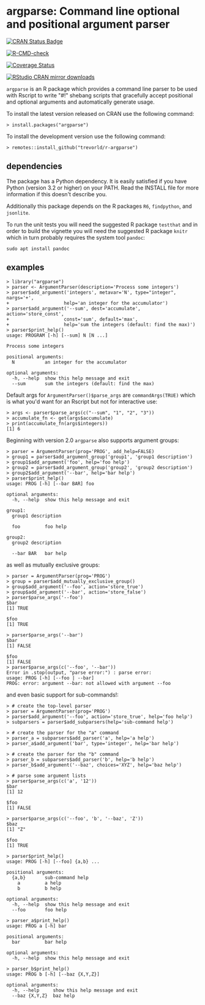 # argparse: Command line optional and positional argument parser

[![CRAN Status Badge](https://www.r-pkg.org/badges/version/argparse)](https://cran.r-project.org/package=argparse)

[![R-CMD-check](https://github.com/trevorld/r-argparse/workflows/R-CMD-check/badge.svg)](https://github.com/trevorld/r-argparse/actions)

[![Coverage Status](https://img.shields.io/codecov/c/github/trevorld/r-argparse.svg)](https://codecov.io/github/trevorld/r-argparse?branch=master)

[![RStudio CRAN mirror downloads](https://cranlogs.r-pkg.org/badges/argparse)](https://cran.r-project.org/package=argparse)

`argparse` is an R package which provides a command line parser to be
used with Rscript to write \"\#!\" shebang scripts that gracefully
accept positional and optional arguments and automatically generate
usage.

To install the latest version released on CRAN use the following
command:

    > install.packages("argparse")

To install the development version use the following command:

    > remotes::install_github("trevorld/r-argparse")

## dependencies

The package has a Python dependency. It is easily satisfied if you have
Python (version 3.2 or higher) on your PATH. Read the INSTALL file for
more information if this doesn\'t describe you.

Additionally this package depends on the R packages `R6`, `findpython`,
and `jsonlite`.

To run the unit tests you will need the suggested R package `testthat`
and in order to build the vignette you will need the suggested R package
`knitr` which in turn probably requires the system tool `pandoc`:

    sudo apt install pandoc

## examples

    > library("argparse")
    > parser <- ArgumentParser(description='Process some integers')
    > parser$add_argument('integers', metavar='N', type="integer", nargs='+',
    +                    help='an integer for the accumulator')
    > parser$add_argument('--sum', dest='accumulate', action='store_const',
    +                    const='sum', default='max',
    +                    help='sum the integers (default: find the max)')
    > parser$print_help()
    usage: PROGRAM [-h] [--sum] N [N ...]

    Process some integers

    positional arguments:
      N           an integer for the accumulator

    optional arguments:
      -h, --help  show this help message and exit
      --sum       sum the integers (default: find the max)

Default args for `ArgumentParser()$parse_args` are `commandArgs(TRUE)`
which is what you\'d want for an Rscript but not for interactive use:

    > args <- parser$parse_args(c("--sum", "1", "2", "3")) 
    > accumulate_fn <- get(args$accumulate)
    > print(accumulate_fn(args$integers))
    [1] 6

Beginning with version 2.0 `argparse` also supports argument groups:

    > parser = ArgumentParser(prog='PROG', add_help=FALSE)
    > group1 = parser$add_argument_group('group1', 'group1 description')
    > group1$add_argument('foo', help='foo help')
    > group2 = parser$add_argument_group('group2', 'group2 description')
    > group2$add_argument('--bar', help='bar help')
    > parser$print_help()
    usage: PROG [-h] [--bar BAR] foo

    optional arguments:
      -h, --help  show this help message and exit

    group1:
      group1 description

      foo         foo help

    group2:
      group2 description

      --bar BAR   bar help

as well as mutually exclusive groups:

    > parser = ArgumentParser(prog='PROG')
    > group = parser$add_mutually_exclusive_group()
    > group$add_argument('--foo', action='store_true')
    > group$add_argument('--bar', action='store_false')
    > parser$parse_args('--foo')
    $bar
    [1] TRUE

    $foo
    [1] TRUE

    > parser$parse_args('--bar')
    $bar
    [1] FALSE

    $foo
    [1] FALSE
    > parser$parse_args(c('--foo', '--bar'))
    Error in .stop(output, "parse error:") : parse error:
    usage: PROG [-h] [--foo | --bar]
    PROG: error: argument --bar: not allowed with argument --foo

and even basic support for sub-commands!:

    > # create the top-level parser
    > parser = ArgumentParser(prog='PROG')
    > parser$add_argument('--foo', action='store_true', help='foo help')
    > subparsers = parser$add_subparsers(help='sub-command help')

    > # create the parser for the "a" command
    > parser_a = subparsers$add_parser('a', help='a help')
    > parser_a$add_argument('bar', type='integer', help='bar help')

    > # create the parser for the "b" command
    > parser_b = subparsers$add_parser('b', help='b help')
    > parser_b$add_argument('--baz', choices='XYZ', help='baz help')

    > # parse some argument lists
    > parser$parse_args(c('a', '12'))
    $bar
    [1] 12

    $foo
    [1] FALSE

    > parser$parse_args(c('--foo', 'b', '--baz', 'Z'))
    $baz
    [1] "Z"

    $foo
    [1] TRUE

    > parser$print_help()
    usage: PROG [-h] [--foo] {a,b} ...

    positional arguments:
      {a,b}       sub-command help
        a         a help
        b         b help

    optional arguments:
      -h, --help  show this help message and exit
      --foo       foo help

    > parser_a$print_help()
    usage: PROG a [-h] bar

    positional arguments:
      bar         bar help

    optional arguments:
      -h, --help  show this help message and exit

    > parser_b$print_help()
    usage: PROG b [-h] [--baz {X,Y,Z}]

    optional arguments:
      -h, --help     show this help message and exit
      --baz {X,Y,Z}  baz help
